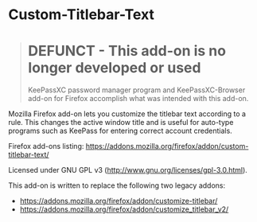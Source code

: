 # Custom-Titlebar-Text

> # DEFUNCT - This add-on is no longer developed or used
>
> KeePassXC password manager program and KeePassXC-Browser add-on for Firefox accomplish what was intended with this add-on.

Mozilla Firefox add-on lets you customize the titlebar text according to a rule. This changes the active window title and is useful for auto-type programs such as KeePass for entering correct account credentials.

Firefox add-ons listing:  https://addons.mozilla.org/firefox/addon/custom-titlebar-text/

Licensed under GNU GPL v3 (http://www.gnu.org/licenses/gpl-3.0.html).

This add-on is written to replace the following two legacy addons:
* https://addons.mozilla.org/firefox/addon/customize-titlebar/
* https://addons.mozilla.org/firefox/addon/customize_titlebar_v2/
